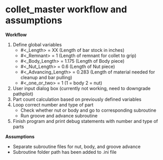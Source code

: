 # collet_master workflow and assumptions

**Workflow**
1. Define global variables
   - #<_Length> = XX (Length of bar stock in inches)
   - #<_Remnant> = 1 (Length of remnant for collet to grip)
   - #<_Body_Length> = 1.175 (Length of Body piece)
   - #<_Nut_Length> = 0.6 (Length of Nut piece)
   - #<_Advancing_Length> = 0.283 (Length of material needed for cleanup and bar pulling)
   - #<_one_or_two> = 1 (1 = body 2 = nut)
2. User input dialog box (currently not working, need to downgrade pathpilot)
3. Part count calculation based on previously defined variables
4. Loop correct number and type of part
   - Check whether nut or body and go to corresponding subroutine
   - Run groove and advance subroutine
5. Finish program and print debug statements with number and type of parts

**Assumptions**
- Separate subroutine files for nut, body, and groove advance
- Subroutine folder path has been added to .ini file
  



